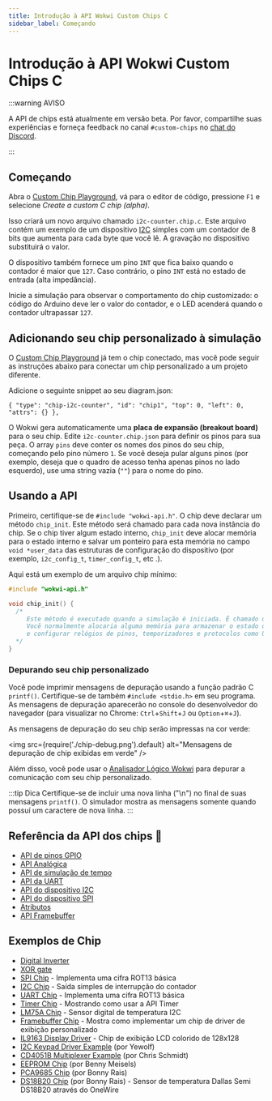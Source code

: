 ```yaml
---
title: Introdução à API Wokwi Custom Chips C
sidebar_label: Começando
---
```


# Introdução à API Wokwi Custom Chips C

:::warning AVISO

A API de chips está atualmente em versão beta. Por favor, compartilhe suas experiências e forneça feedback no canal `#custom-chips` no [chat do Discord](https://wokwi.com/discord).

:::

## Começando

Abra o [Custom Chip Playground](https://wokwi.com/projects/327144279206003284), vá para o editor de código, pressione `F1` e selecione _Create a custom C chip (alpha)_.

Isso criará um novo arquivo chamado `i2c-counter.chip.c`. Este arquivo contém um exemplo de um dispositivo [I2C](i2c) simples com um contador de 8 bits que aumenta para cada byte que você lê. A gravação no dispositivo substituirá o valor.

O dispositivo também fornece um pino `INT` que fica baixo quando o contador é maior que `127`. Caso contrário, o pino `INT` está no estado de entrada (alta impedância).

Inicie a simulação para observar o comportamento do chip customizado: o código do Arduino deve ler o valor do contador, e o LED acenderá quando o contador ultrapassar `127`.

## Adicionando seu chip personalizado à simulação

O [Custom Chip Playground](https://wokwi.com/projects/327144279206003284) já tem o chip conectado, mas você pode seguir as instruções abaixo para conectar um chip personalizado a um projeto diferente.

Adicione o seguinte snippet ao seu diagram.json:

`{ "type": "chip-i2c-counter", "id": "chip1", "top": 0, "left": 0, "attrs": {} },`

O Wokwi gera automaticamente uma **placa de expansão (breakout board)** para o seu chip. Edite `i2c-counter.chip.json` para definir os pinos para sua peça. O array `pins` deve conter os nomes dos pinos do seu chip, começando pelo pino número `1`. Se você deseja pular alguns pinos (por exemplo, deseja que o quadro de acesso tenha apenas pinos no lado esquerdo), use uma string vazia (`""`) para o nome do pino.

## Usando a API

Primeiro, certifique-se de `#include "wokwi-api.h"`.
O chip deve declarar um método `chip_init`. Este método será chamado para cada nova instância do chip. Se o chip tiver algum estado interno, `chip_init` deve alocar memória para o estado interno e salvar um ponteiro para esta memória no campo `void *user_data` das estruturas de configuração do dispositivo (por exemplo, `i2c_config_t`, `timer_config_t`, etc .).

Aqui está um exemplo de um arquivo chip mínimo:

```cpp
#include "wokwi-api.h"

void chip_init() {
  /*
     Este método é executado quando a simulação é iniciada. É chamado uma vez para cada instância do chip.
     Você normalmente alocaria alguma memória para armazenar o estado do chip, inicializar um monte de pinos com pin_init(),
     e configurar relógios de pinos, temporizadores e protocolos como UART, I2C e SPI.
  */
}
```

### Depurando seu chip personalizado

Você pode imprimir mensagens de depuração usando a função padrão C `printf()`. Certifique-se de também `#include <stdio.h>` em seu programa. As mensagens de depuração aparecerão no console do desenvolvedor do navegador (para visualizar no Chrome: `Ctrl`+`Shift`+`J` ou `Option`+`⌘`+`J`).

As mensagens de depuração do seu chip serão impressas na cor verde:

<img src={require('./chip-debug.png').default} alt="Mensagens de depuração de chip exibidas em verde" />

Além disso, você pode usar o [Analisador Lógico Wokwi](../guides/logic-analyzer) para depurar a comunicação com seu chip personalizado.

:::tip Dica
Certifique-se de incluir uma nova linha ("\n") no final de suas mensagens `printf()`. O simulador mostra as mensagens somente quando possuí um caractere de nova linha.
:::

## Referência da API dos chips 📖

- [API de pinos GPIO](gpio)
- [API Analógica](analog)
- [API de simulação de tempo](time)
- [API da UART](uart)
- [API do dispositivo I2C](i2c)
- [API do dispositivo SPI](spi)
- [Atributos](attributes)
- [API Framebuffer](framebuffer)

## Exemplos de Chip

- [Digital Inverter](https://wokwi.com/projects/327458636089524820)
- [XOR gate](https://wokwi.com/projects/329456176677782100)
- [SPI Chip](https://wokwi.com/projects/330669951756010068) - Implementa uma cifra ROT13 básica
- [I2C Chip](https://wokwi.com/projects/344061754973618771) - Saída simples de interrupção do contador
- [UART Chip](https://wokwi.com/projects/333638144389808723) - Implementa uma cifra ROT13 básica
- [Timer Chip](https://wokwi.com/projects/341265875285836370) - Mostrando como usar a API Timer
- [LM75A Chip](https://wokwi.com/projects/344037885763125843) - Sensor digital de temperatura I2C
- [Framebuffer Chip](https://wokwi.com/projects/330503863007183442) - Mostra como implementar um chip de driver de exibição personalizado
- [IL9163 Display Driver](https://wokwi.com/projects/333332561949360723) - Chip de exibição LCD colorido de 128x128
- [I2C Keypad Driver Example](https://wokwi.com/projects/344059749365449300) (por Yewolf)
- [CD4051B Multiplexer Example](https://wokwi.com/projects/343522915673702994) (por Chris Schmidt)
- [EEPROM Chip](https://wokwi.com/projects/329482717479567954) (por Benny Meisels)
- [PCA9685 Chip](https://wokwi.com/projects/348856116302578258) (por Bonny Rais)
- [DS18B20 Chip](https://wokwi.com/projects/349898396478210642) (por Bonny Rais) - Sensor de temperatura Dallas Semi DS18B20 através do OneWire
